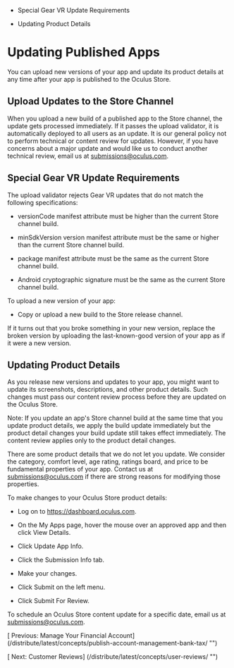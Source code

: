 
  
  
  
  
  
   
- 
   Special Gear VR Update Requirements
   
   
- 
   Updating Product Details
   
  
  
  
  
  
# Updating Published Apps
  
   
You can upload new versions of your app and update its product details at any time after your app is published to the Oculus Store.
   
   
## Upload Updates to the Store Channel
   
When you upload a new build of a published app to the Store channel, the update gets processed immediately. If it passes the upload validator, it is automatically deployed to all users as an update. It is our general policy not to perform technical or content review for updates. However, if you have concerns about a major update and would like us to conduct another technical review, email us at submissions@oculus.com.
   
  
  
  
## Special Gear VR Update Requirements
  
   
The upload validator rejects Gear VR updates that do not match the following specifications:
   
   
- 
   versionCode manifest attribute must be higher than the current Store channel build.
   
- 
   minSdkVersion version manifest attribute must be the same or higher than the current Store channel build.
   
- 
   package manifest attribute must be the same as the current Store channel build. 
   
- Android cryptographic signature must be the same as the current Store channel build.
   
   
To upload a new version of your app:
   
   
- Copy or upload a new build to the Store release channel. 
   
   
If it turns out that you broke something in your new version, replace the broken version by uploading the last-known-good version of your app as if it were a new version.
  
  
  
## Updating Product Details
  
   
As you release new versions and updates to your app, you might want to update its screenshots,  descriptions, and other product details. Such changes must pass our content review process before  they are updated on the Oculus Store.
   
   Note: If you update an app's Store channel build at the same time that you update product details, we apply the build update immediately but the product detail changes your  build update still takes effect immediately. The content review applies only to the product  detail changes. 
   
There are some product details that we do not let you update. We consider the category, comfort  level, age rating, ratings board, and price to be fundamental properties of your app. Contact us  at submissions@oculus.com if there are strong reasons for modifying those properties.
   
To make changes to your Oculus Store product details:
   
   
   
- Log on to https://dashboard.oculus.com.
   
- On the My Apps page, hover the mouse over an approved app and then click View  Details.
   
- Click Update App Info.
   
- Click the Submission Info tab.
   
- Make your changes.
   
- Click Submit on the left menu.
   
- Click Submit For Review.
   
   
   
To schedule an Oculus Store content update for a specific date, email us at  submissions@oculus.com.
  
  
  
  
   
[
   Previous: Manage Your Financial Account]
(/distribute/latest/concepts/publish-account-management-bank-tax/ "")
  
  
  
   
[
   Next: Customer Reviews]
(/distribute/latest/concepts/user-reviews/ "")
  
  
  
  
  
  

